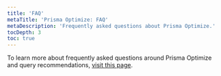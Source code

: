 ```yaml
---
title: 'FAQ'
metaTitle: 'Prisma Optimize: FAQ'
metaDescription: 'Frequently asked questions about Prisma Optimize.'
tocDepth: 3
toc: true
---
```


To learn more about frequently asked questions around Prisma Optimize and query recommendations, [visit this page](/postgres/more/faq#query-optimization).
